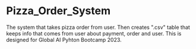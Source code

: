 # Pizza_Order_System
The system that takes pizza order from user. Then creates ".csv" table that keeps info that comes from user about payment, order and user. 
This is designed for Global AI Pyhton Bootcamp 2023. 

